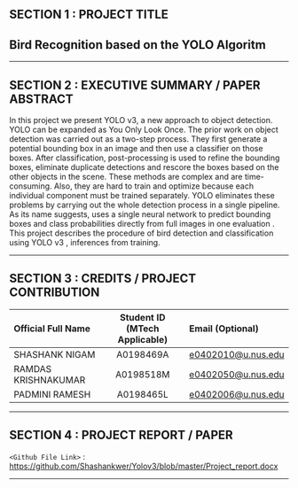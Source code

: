 ## SECTION 1 : PROJECT TITLE
## Bird Recognition based on the YOLO Algoritm

---
## SECTION 2 : EXECUTIVE SUMMARY / PAPER ABSTRACT

In this project we present YOLO v3, a new approach to object detection. YOLO can be expanded as You Only Look Once.
The prior work on object detection was carried out as a two-step process. They first generate a potential bounding box in an image and then use a classifier on those boxes.
After classification, post-processing is used to refine the bounding boxes, eliminate duplicate detections and rescore the boxes based on the other objects in the scene. 
These methods are complex and are time-consuming. Also, they are hard to train and optimize because each individual component must be trained separately.
YOLO eliminates these problems by carrying out the whole detection process in a single pipeline.
As its name suggests, uses a single neural network to predict bounding boxes and class probabilities directly from full images in one evaluation .
This project describes the procedure of bird detection and classification using YOLO v3 , inferences from training.

---
## SECTION 3 : CREDITS / PROJECT CONTRIBUTION

| Official Full Name  | Student ID (MTech Applicable) | Email (Optional) |
| :------------ |:---------------:| :-----|
| SHASHANK NIGAM | A0198469A | e0402010@u.nus.edu |
| RAMDAS KRISHNAKUMAR | A0198518M | e0402050@u.nus.edu |
| PADMINI RAMESH | A0198465L | e0402006@u.nus.edu |
---

## SECTION 4 : PROJECT REPORT / PAPER

`<Github File Link>` : <https://github.com/Shashankwer/Yolov3/blob/master/Project_report.docx>



---
